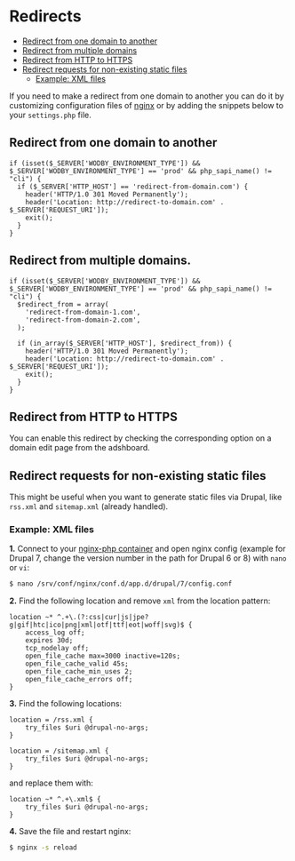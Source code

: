 # Redirects

* [Redirect from one domain to another](#redirect-from-one-domain-to-another)
* [Redirect from multiple domains](#redirect-from-multiple-domains)
* [Redirect from HTTP to HTTPS](#redirect-from-http-to-https)
* [Redirect requests for non-existing static files](#redirect-requests-for-non-existing-static-files)
    * [Example: XML files](#example-xml-files)

If you need to make a redirect from one domain to another you can do it by customizing configuration files of [nginx](../../bundles/containers/nginx-php/nginx.md) or by adding the snippets below to your `settings.php` file.

## Redirect from one domain to another

```
if (isset($_SERVER['WODBY_ENVIRONMENT_TYPE']) && $_SERVER['WODBY_ENVIRONMENT_TYPE'] == 'prod' && php_sapi_name() != "cli") {
  if ($_SERVER['HTTP_HOST'] == 'redirect-from-domain.com') {
    header('HTTP/1.0 301 Moved Permanently');
    header('Location: http://redirect-to-domain.com' . $_SERVER['REQUEST_URI']);
    exit();
  }
}
```

## Redirect from multiple domains.

```
if (isset($_SERVER['WODBY_ENVIRONMENT_TYPE']) && $_SERVER['WODBY_ENVIRONMENT_TYPE'] == 'prod' && php_sapi_name() != "cli") {
  $redirect_from = array(
    'redirect-from-domain-1.com', 
    'redirect-from-domain-2.com',
  );

  if (in_array($_SERVER['HTTP_HOST'], $redirect_from)) {
    header('HTTP/1.0 301 Moved Permanently');
    header('Location: http://redirect-to-domain.com' . $_SERVER['REQUEST_URI']);
    exit();
  }
}
```

## Redirect from HTTP to HTTPS

You can enable this redirect by checking the corresponding option on a domain edit page from the adshboard.

## Redirect requests for non-existing static files

This might be useful when you want to generate static files via Drupal, like `rss.xml` and `sitemap.xml` (already handled).

### Example: XML files 

**1.** Connect to your [nginx-php container](../../bundles/containers/nginx-php/README.md) and open nginx config (example for Drupal 7, change the version number in the path for Drupal 6 or 8) with `nano` or `vi`:

```bash
$ nano /srv/conf/nginx/conf.d/app.d/drupal/7/config.conf
```

**2.** Find the following location and remove `xml` from the location pattern:

```
location ~* ^.+\.(?:css|cur|js|jpe?g|gif|htc|ico|png|xml|otf|ttf|eot|woff|svg)$ {
    access_log off;
    expires 30d;
    tcp_nodelay off;
    open_file_cache max=3000 inactive=120s;
    open_file_cache_valid 45s;
    open_file_cache_min_uses 2;
    open_file_cache_errors off;
}
```

**3.** Find the following locations:

```
location = /rss.xml {
    try_files $uri @drupal-no-args;
}

location = /sitemap.xml {
    try_files $uri @drupal-no-args;
}
```

and replace them with:

```
location ~* ^.+\.xml$ {
    try_files $uri @drupal-no-args;
}
```

**4.** Save the file and restart nginx:

```bash
$ nginx -s reload
```